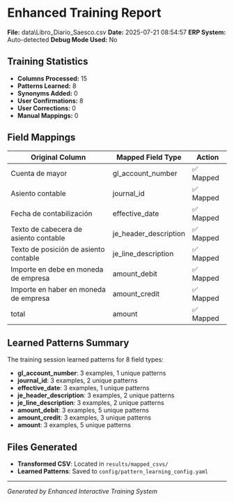 # Enhanced Training Report

**File:** data\Libro_Diario_Saesco.csv
**Date:** 2025-07-21 08:54:57
**ERP System:** Auto-detected
**Debug Mode Used:** No

## Training Statistics

- **Columns Processed:** 15
- **Patterns Learned:** 8
- **Synonyms Added:** 0
- **User Confirmations:** 8
- **User Corrections:** 0
- **Manual Mappings:** 0

## Field Mappings

| Original Column | Mapped Field Type | Action |
|-----------------|-------------------|---------|
| Cuenta de mayor | gl_account_number | ✅ Mapped |
| Asiento contable | journal_id | ✅ Mapped |
| Fecha de contabilización | effective_date | ✅ Mapped |
| Texto de cabecera de asiento contable | je_header_description | ✅ Mapped |
| Texto de posición de asiento contable | je_line_description | ✅ Mapped |
| Importe en debe en moneda de empresa | amount_debit | ✅ Mapped |
| Importe en haber en moneda de empresa | amount_credit | ✅ Mapped |
| total | amount | ✅ Mapped |

## Learned Patterns Summary

The training session learned patterns for 8 field types:

- **gl_account_number**: 3 examples, 1 unique patterns
- **journal_id**: 3 examples, 2 unique patterns
- **effective_date**: 3 examples, 1 unique patterns
- **je_header_description**: 3 examples, 2 unique patterns
- **je_line_description**: 3 examples, 2 unique patterns
- **amount_debit**: 3 examples, 5 unique patterns
- **amount_credit**: 3 examples, 3 unique patterns
- **amount**: 3 examples, 5 unique patterns

## Files Generated

- **Transformed CSV**: Located in `results/mapped_csvs/`
- **Learned Patterns**: Saved to `config/pattern_learning_config.yaml`

---
*Generated by Enhanced Interactive Training System*
